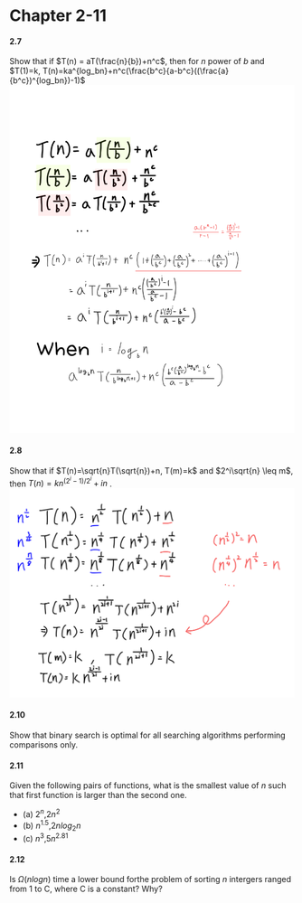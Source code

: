 # Chapter 2-11

#### **2.7**

Show that if $T(n) = aT(\frac{n}{b})+n^c$, then for $n$ power of $b$ and $T(1)=k, T(n)=ka^{log_bn}+n^c(\frac{b^c}{a-b^c}((\frac{a}{b^c})^{log_bn})-1)$  
[![Alt text](Assets/image.png)](https://github.com/henry753951/NUK-Course/blob/main/Algorithm%20CSC041/HW/Ch2/Assets/image.png?raw=true)


#### **2.8**

Show that if $T(n)=\sqrt{n}T(\sqrt{n})+n, T(m)=k$ and $2^i\sqrt{n} \leq m$, then $T(n) = kn^{(2^i-1)/2^i}+in$ .  
[![Alt text](Assets/image2.png)](https://github.com/henry753951/NUK-Course/blob/main/Algorithm%20CSC041/HW/Ch2/Assets/image2.png?raw=true)
#### **2.10**

Show that binary search is optimal for all searching algorithms performing comparisons only.

#### **2.11**
Given the following pairs of functions, what is the smallest value of $n$ such that first function is larger than the second one.
 * (a) $2^n$,$2n^2$
 * (b) $n^{1.5}$,$2nlog_2n$
 * (c) $n^3$,$5n^{2.81}$

#### **2.12**
Is $\Omega(nlogn)$ time a lower bound forthe problem of sorting $n$ intergers ranged from 1 to C, where C is a constant? Why?
